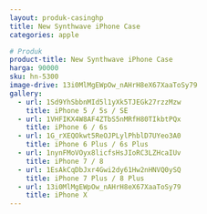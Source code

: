 ```yaml
---
layout: produk-casinghp
title: New Synthwave iPhone Case
categories: apple

# Produk
product-title: New Synthwave iPhone Case
harga: 90000
sku: hn-5300
image-drive: 13i0MlMgEWpOw_nAHrH8eX67XaaToSy79
gallery:
  - url: 1Sd9YhSbbnMId5l1yXk5TJEGk27rzzMzw
    title: iPhone 5 / 5s / SE
  - url: 1VHFIKX4W8AF4ZTbS5nMRfH80TIkbtPQx
    title: iPhone 6 / 6s
  - url: 1G_rXEQOkwt5ReOJPLylPhblD7UYeo3A0
    title: iPhone 6 Plus / 6s Plus
  - url: 1nynFMoVOyx8licfsHsJIoRC3LZHcaIUv
    title: iPhone 7 / 8
  - url: 1EsAkCqDbJxr4Gwi2dy61Hw2nHNVQ0ySQ
    title: iPhone 7 Plus / 8 Plus
  - url: 13i0MlMgEWpOw_nAHrH8eX67XaaToSy79
    title: iPhone X
---
```

